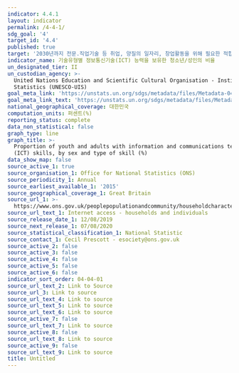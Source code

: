 ```yaml
---
indicator: 4.4.1
layout: indicator
permalink: /4-4-1/
sdg_goal: '4'
target_id: '4.4'
published: true
target: '2030년까지 전문.직업기술 등 취업, 양질의 일자리, 창업활동을 위해 필요한 적합한 기술을 지닌 청소년과 성인의 수를 실질적으로 증가 '
indicator_name: 기술유형별 정보통신기술(ICT) 능력을 보유한 청소년/성인의 비율
un_designated_tier: II
un_custodian_agency: >-
  United Nations Education and Scientific Cultural Organisation - Institute of
  Statistics (UNESCO-UIS)
goal_meta_link: 'https://unstats.un.org/sdgs/metadata/files/Metadata-04-04-01.pdf'
goal_meta_link_text: 'https://unstats.un.org/sdgs/metadata/files/Metadata-04-04-01.pdf'
national_geographical_coverage: 대한민국
computation_units: 퍼센트(%)
reporting_status: complete
data_non_statistical: false
graph_type: line
graph_title: >-
  Proportion of youth and adults with information and communications technology
  (ICT) skills, by sex and type of skill (%)
data_show_map: false
source_active_1: true
source_organisation_1: Office for National Statistics (ONS)
source_periodicity_1: Annual
source_earliest_available_1: '2015'
source_geographical_coverage_1: Great Britain
source_url_1: >-
  https://www.ons.gov.uk/peoplepopulationandcommunity/householdcharacteristics/homeinternetandsocialmediausage/datasets/internetaccesshouseholdsandindividualsreferencetables
source_url_text_1: Internet access - households and individuals
source_release_date_1: 12/08/2019
source_next_release_1: 07/08/2020
source_statistical_classification_1: National Statistic
source_contact_1: Cecil Prescott - esociety@ons.gov.uk
source_active_2: false
source_active_3: false
source_active_4: false
source_active_5: false
source_active_6: false
indicator_sort_order: 04-04-01
source_url_text_2: Link to Source
source_url_3: Link to source
source_url_text_4: Link to source
source_url_text_5: Link to source
source_url_text_6: Link to source
source_active_7: false
source_url_text_7: Link to source
source_active_8: false
source_url_text_8: Link to source
source_active_9: false
source_url_text_9: Link to source
title: Untitled
---
```


